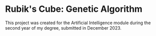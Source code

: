 # Rubik's Cube: Genetic Algorithm
This project was created for the Artificial Intelligence module during the second year of my degree, submitted in December 2023.